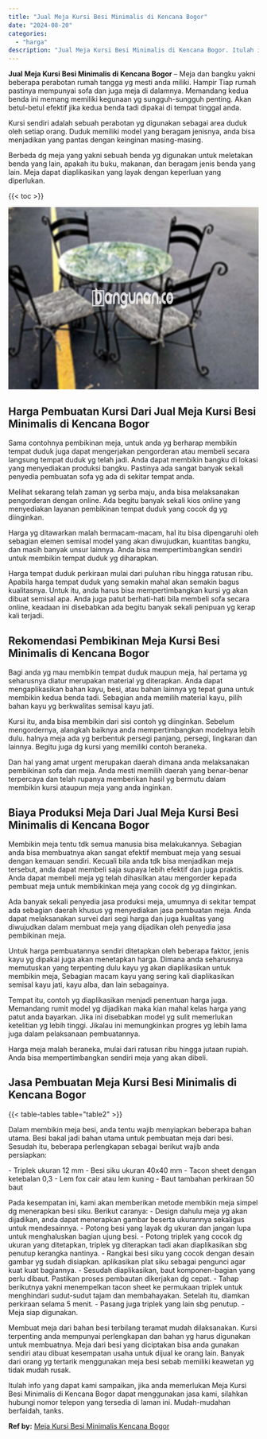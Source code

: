 ```yaml
---
title: "Jual Meja Kursi Besi Minimalis di Kencana Bogor"
date: "2024-08-20"
categories: 
  - "harga"
description: "Jual Meja Kursi Besi Minimalis di Kencana Bogor. Itulah info yang dapat kami sampaikan, jika anda memerlukan Meja Kursi Besi Minimalis di Kencana Bogor dapat..."
---
```


**Jual Meja Kursi Besi Minimalis di Kencana Bogor** – Meja dan bangku yakni beberapa perabotan rumah tangga yg mesti anda miliki. Hampir Tiap rumah pastinya mempunyai sofa dan juga meja di dalamnya. Memandang kedua benda ini memang memiliki kegunaan yg sungguh-sungguh penting. Akan betul-betul efektif jika kedua benda tadi dipakai di tempat tinggal anda.

Kursi sendiri adalah sebuah perabotan yg digunakan sebagai area duduk oleh setiap orang. Duduk memiliki model yang beragam jenisnya, anda bisa menjadikan yang pantas dengan keinginan masing-masing.

Berbeda dg meja yang yakni sebuah benda yg digunakan untuk meletakan benda yang lain, apakah itu buku, makanan, dan beragam jenis benda yang lain. Meja dapat diaplikasikan yang layak dengan keperluan yang diperlukan.

{{< toc >}}

![Jual Meja Kursi Besi Minimalis di Kencana Bogor](/images/jual-meja-besi-murah29.png)

## Harga Pembuatan Kursi Dari Jual Meja Kursi Besi Minimalis di Kencana Bogor

Sama contohnya pembikinan meja, untuk anda yg berharap membikin tempat duduk juga dapat mengerjakan pengorderan atau membeli secara langsung tempat duduk yg telah jadi. Anda dapat membikin bangku di lokasi yang menyediakan produksi bangku. Pastinya ada sangat banyak sekali penyedia pembuatan sofa yg ada di sekitar tempat anda.

Melihat sekarang telah zaman yg serba maju, anda bisa melaksanakan pengorderan dengan online. Ada begitu banyak sekali kios online yang menyediakan layanan pembikinan tempat duduk yang cocok dg yg diinginkan.

Harga yg ditawarkan malah bermacam-macam, hal itu bisa dipengaruhi oleh sebagian elemen semisal model yang akan diwujudkan, kuantitas bangku, dan masih banyak unsur lainnya. Anda bisa mempertimbangkan sendiri untuk membikin tempat duduk yg diharapkan.

Harga tempat duduk perkiraan mulai dari puluhan ribu hingga ratusan ribu. Apabila harga tempat duduk yang semakin mahal akan semakin bagus kualitasnya. Untuk itu, anda harus bisa mempertimbangkan kursi yg akan dibuat semisal apa. Anda juga patut berhati-hati bila membeli sofa secara online, keadaan ini disebabkan ada begitu banyak sekali penipuan yg kerap kali terjadi.

## Rekomendasi Pembikinan Meja Kursi Besi Minimalis di Kencana Bogor

Bagi anda yg mau membikin tempat duduk maupun meja, hal pertama yg seharusnya diatur merupakan material yg diterapkan. Anda dapat mengaplikasikan bahan kayu, besi, atau bahan lainnya yg tepat guna untuk membikin kedua benda tadi. Sebagian anda memilih material kayu, pilih bahan kayu yg berkwalitas semisal kayu jati.

Kursi itu, anda bisa membikin dari sisi contoh yg diinginkan. Sebelum mengordernya, alangkah baiknya anda mempertimbangkan modelnya lebih dulu. halnya meja ada yg berbentuk persegi panjang, persegi, lingkaran dan lainnya. Begitu juga dg kursi yang memiliki contoh beraneka.

Dan hal yang amat urgent merupakan daerah dimana anda melaksanakan pembikinan sofa dan meja. Anda mesti memilih daerah yang benar-benar terpercaya dan telah rupanya memberikan hasil yg bermutu dalam membikin kursi ataupun meja yang anda inginkan.

## Biaya Produksi Meja Dari Jual Meja Kursi Besi Minimalis di Kencana Bogor

Membikin meja tentu tdk semua manusia bisa melakukannya. Sebagian anda bisa membuatnya akan sangat efektif membuat meja yang sesuai dengan kemauan sendiri. Kecuali bila anda tdk bisa menjadikan meja tersebut, anda dapat membeli saja supaya lebih efektif dan juga praktis. Anda dapat membeli meja yg telah dihasilkan atau mengorder kepada pembuat meja untuk membikinkan meja yang cocok dg yg diinginkan.

Ada banyak sekali penyedia jasa produksi meja, umumnya di sekitar tempat ada sebagian daerah khusus yg menyediakan jasa pembuatan meja. Anda dapat melaksanakan survei dari segi harga dan juga kualitas yang diwujudkan dalam membuat meja yang dijadikan oleh penyedia jasa pembikinan meja.

Untuk harga pembuatannya sendiri ditetapkan oleh beberapa faktor, jenis kayu yg dipakai juga akan menetapkan harga. Dimana anda seharusnya memutuskan yang terpenting dulu kayu yg akan diaplikasikan untuk membikin meja, Sebagian macam kayu yang sering kali diaplikasikan semisal kayu jati, kayu alba, dan lain sebagainya.

Tempat itu, contoh yg diaplikasikan menjadi penentuan harga juga. Memandang rumit model yg dijadikan maka kian mahal kelas harga yang patut anda bayarkan. Jika ini disebabkan model yg sulit memerlukan ketelitian yg lebih tinggi. Jikalau ini memungkinkan progres yg lebih lama juga dalam pelaksanaan pembuatannya.

Harga meja malah beraneka, mulai dari ratusan ribu hingga jutaan rupiah. Anda bisa mempertimbangkan sendiri meja yang akan dibeli.

## Jasa Pembuatan Meja Kursi Besi Minimalis di Kencana Bogor

{{< table-tables table="table2" >}}

Dalam membikin meja besi, anda tentu wajib menyiapkan beberapa bahan utama. Besi bakal jadi bahan utama untuk pembuatan meja dari besi. Sesudah itu, beberapa perlengkapan sebagai berikut wajib anda persiapkan:

\- Triplek ukuran 12 mm - Besi siku ukuran 40x40 mm - Tacon sheet dengan ketebalan 0,3 - Lem fox cair atau lem kuning - Baut tambahan perkiraan 50 baut

Pada kesempatan ini, kami akan memberikan metode membikin meja simpel dg menerapkan besi siku. Berikut caranya: - Design dahulu meja yg akan dijadikan, anda dapat menerapkan gambar beserta ukurannya sekaligus untuk mendesainnya. - Potong besi yang layak dg ukuran dan jangan lupa untuk menghaluskan bagian ujung besi. - Potong triplek yang cocok dg ukuran yang ditetapkan, triplek yg diterapkan tadi akan diaplikasikan sbg penutup kerangka nantinya. - Rangkai besi siku yang cocok dengan desain gambar yg sudah disiapkan. aplikasikan plat siku sebagai pengunci agar kuat kuat bagiannya. - Sesudah diaplikasikan, baut komponen-bagian yang perlu dibaut. Pastikan proses pembautan dikerjakan dg cepat. - Tahap berikutnya yakni menempelkan tacon sheet ke permukaan triplek untuk menghindari sudut-sudut tajam dan membahayakan. Setelah itu, diamkan perkiraan selama 5 menit. - Pasang juga triplek yang lain sbg penutup. - Meja siap digunakan.

Membuat meja dari bahan besi terbilang teramat mudah dilaksanakan. Kursi terpenting anda mempunyai perlengkapan dan bahan yg harus digunakan untuk membuatnya. Meja dari besi yang diciptakan bisa anda gunakan sendiri atau dibuat kesempatan usaha untuk dijual ke orang lain. Banyak dari orang yg tertarik menggunakan meja besi sebab memiliki keawetan yg tidak mudah rusak.

Itulah info yang dapat kami sampaikan, jika anda memerlukan Meja Kursi Besi Minimalis di Kencana Bogor dapat menggunakan jasa kami, silahkan hubungi nomor telepon yang tersedia di laman ini. Mudah-mudahan berfaidah, tanks.

**Ref by:** [Meja Kursi Besi Minimalis Kencana Bogor](https://id.wikipedia.org/wiki/Meja)
